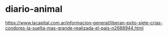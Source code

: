 # diario-animal
https://www.lacapital.com.ar/informacion-general/liberan-exito-siete-crias-condores-la-suelta-mas-grande-realizada-el-pais-n2688944.html